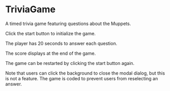 
# TriviaGame

A timed trivia game featuring questions about the Muppets.

Click the start button to initialize the game.  

The player has 20 seconds to answer each question.

The score displays at the end of the game.

The game can be restarted by clicking the start button again.

Note that users can click the background to close the modal dialog, but this is not a feature.  The game is coded to prevent users from reselecting an answer.  
